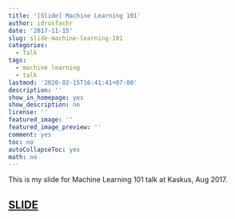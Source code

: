 ```yaml
---
title: '[Slide] Machine Learning 101'
author: idrusfachr
date: '2017-11-15'
slug: slide-machine-learning-101
categories:
  - Talk
tags:
  - machine learning
  - talk
lastmod: '2020-02-15T16:41:41+07:00'
description: ''
show_in_homepage: yes
show_description: no
license: ''
featured_image: ''
featured_image_preview: ''
comment: yes
toc: no
autoCollapseToc: yes
math: no
---
```


This is my slide for Machine Learning 101 talk at Kaskus, Aug 2017. 
## [SLIDE](/pdf/machine_learning_101_kaskus_slide.pdf) 

<!--more-->

